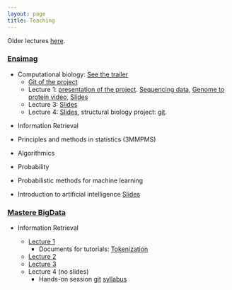 ```yaml
---
layout: page
title: Teaching
---
```



Older lectures [here](pastteaching.md).

### [Ensimag](http://ensimag.grenoble-inp.fr/en)

* Computational biology: [See the trailer](teaching/protein-structure-prediction/salmonella_outbreak.mp4)
	* [Git of the project](https://gitlab.ensimag.fr/galiezc/protein-structure-prediction/)
	* Lecture 1: [presentation of the project](teaching/protein-structure-prediction/session1.html).  [Sequencing data](teaching/protein-structure-prediction/sequences.md),  [Genome to protein video](teaching/protein-structure-prediction/seqToProt.webm), [Slides](teaching/protein-structure-prediction/ctd1.pdf)
	* Lecture 3: [Slides](teaching/protein-structure-prediction/ctd3.pdf)
	* Lecture 4: [Slides](teaching/protein-structure-prediction/ctd4.pdf), structural biology project: [git](https://gitlab.ensimag.fr/galiezc/prot-struct-pred).


<!--
	* Lecture 2: No slides.
	* Lecture 3: [Slides](teaching/protein-structure-prediction/ctd4.pdf)

-->




<!--
	* Lecture 1 : introduction to protein structure prediction. [Slides](teaching/statInfBio/lecture1.pdf).
-->



* Information Retrieval



<!--

	* [Hands-on git](https://gitlab.ensimag.fr/galiezc/wikisearchengineproject/)
	* Lecture 1 and 2: [Slides](teaching/accesInfo/ctd1-IR.pdf)
	* Lecture 3: [Slides](teaching/accesInfo/ctd3-IR.pdf)
-->

* Principles and methods in statistics (3MMPMS)

* Algorithmics

* Probability

* Probabilistic methods for machine learning

<!--

* Information Retrieval
	* [Lecture 1](teaching/accesInfo/ctd1-IR.pdf)
	* [Lecture 2](teaching/accesInfo/ctd2-IR.pdf)
		* [Hands-on git](https://gitlab.ensimag.fr/galiezc/wikisearchengineproject)
		* [Video topics structure](teaching/accesInfo/Topic_model_scheme.webm)
	* [Lecture 3](teaching/accesInfo/ctd3-IR.pdf)
	* [Lecture 4](teaching/accesInfo/ctd4-IR.pdf)
-->


* Introduction to artificial intelligence [Slides](teaching/ai/slides.pdf)

<!--

* Applications of data science and artificial intelligence (4MMASDIA): case study in metagenomics and medicine.
   * [Lecture 1](teaching/asdia/ctd1/slides-ctd1.pdf): Introduction to case studies of the lecture series, curse of dimensionality, regularization. [Assignment](teaching/asdia/ctd1/quote.tar).
   * [Lecture 2](teaching/asdia/ctd2/slides-ctd2.pdf): Lasso regularization, logistic regression. [Assignment](teaching/asdia/ctd2/quote2.zip).
   * [Lecture 3](teaching/asdia/ctd3/slides-ctd3.pdf): [hands-on](teaching/asdia/ctd3/ibd.zip) predicting Inflammatory Bowel Disease from gut microbiome structure and its [data](teaching/asdia/ctd3/ibdStart.zip).
   * [Lecture 4](teaching/asdia/ctd4/slides-ctd4.pdf): Redundant and imbalanced datasets, [Assignment (optional)](teaching/asdia/ctd4/quote4.zip).

-->

<!--* Programming with Python (3MMBPI)
* Machine learning [semester project](https://ensiwiki.ensimag.fr/index.php?title=Projet_de_sp%C3%A9cialit%C3%A9_-_Pr%C3%A9diction_d%27avalanches) (in French, restricted access) for avalanche prediction
* Applications of data science and artificial intelligence (4MMASDIA): case study in metagenomics and medicine.
   * [Lecture 1](teaching/asdia/ctd1/intro-ai-appl-ctd1.pdf): Introduction to case studies of the lecture series, curse of dimensionality, regularization.
   * [Lecture 2](teaching/asdia/ctd2/intro-ai-appl-ctd2.pdf): Regularization, experimental evidence of the curse of dimensionality, logitic regression.
   * [Lecture 3](teaching/asdia/ctd3/intro-ai-appl-ctd3.pdf): [hands-on](teaching/asdia/ctd3/ibd.zip) predicting Inflammatory Bowel Disease from gut microbiome structure and its [data](teaching/asdia/ctd3/ibdStart.zip).
   * [Lecture 4](teaching/asdia/ctd4/intro-ai-appl-ctd4.pdf): Imbalanced datasets
* Algorithmics (3MMALGO)
-->


### [Mastere BigData](http://ensimag.grenoble-inp.fr/masters-mastere-specialise/big-data-analyse-management-et-valorisation-responsable-584683.kjsp)

*  Information Retrieval


	* [Lecture 1](teaching/mastereBigData/ir/ctd1/ctd1-IR.pdf)
		* Documents for tutorials: [Tokenization](teaching/mastereBigData/ir/ctd1/USPatentExtract.pdf)
	* [Lecture 2](teaching/mastereBigData/ir/ctd2/ctd2-IR.pdf) 
	* [Lecture 3](teaching/mastereBigData/ir/ctd2/ctd2-IR-bis.pdf) 
	* Lecture 4 (no slides)
		* Hands-on session [git](https://gitlab.ensimag.fr/galiezc/wikisearchengineproject/)
[syllabus](https://gitlab.ensimag.fr/galiezc/wikisearchengineproject/-/raw/master/doc/tpWikiSearchEngine.pdf?inline=false) 


<!--

		* (Optional) documents for tutorials: [Polysemy resolution](teaching/mastereBigData/ir/ctd2/categorySpecificLatentSemanticsPruned.pdf),[tf-idf map-reduce](teaching/mastereBigData/ir/ctd2/tf-idf-map-reduce.pdf)

	* [Lecture 4](teaching/mastereBigData/ir/ctd4/ctd4-IR.pdf)

*
[Lecture 2](teaching/mastereBigData/ir/ctd2/ctd2-IR.pdf)

   * [Hands-on session](https://github.com/ClovisG/WikiSearchEngine/raw/master/doc/tpWikiSearchEngine.pdf) and its [bigger dataset](https://wetransfer.com/downloads/508fd41429c99e8f064a12dd14157d1020181106173657/eca7d0702f9ae4f2952b2a3c10ab49da20181106173657/ef3671) (temporary link)
   * [Lecture 4](teaching/mastereBigData/ir/ctd4/ctd4-IR.pdf)
-->
